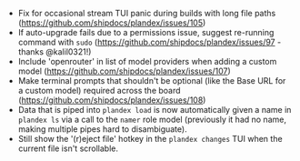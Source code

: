 - Fix for occasional stream TUI panic during builds with long file paths (https://github.com/shipdocs/plandex/issues/105)
- If auto-upgrade fails due to a permissions issue, suggest re-running command with `sudo` (https://github.com/shipdocs/plandex/issues/97 - thanks @kalil0321!)
- Include 'openrouter' in list of model providers when adding a custom model (https://github.com/shipdocs/plandex/issues/107)
- Make terminal prompts that shouldn't be optional (like the Base URL for a custom model) required across the board (https://github.com/shipdocs/plandex/issues/108)
- Data that is piped into `plandex load` is now automatically given a name in `plandex ls` via a call to the `namer` role model (previously it had no name, making multiple pipes hard to disambiguate).
- Still show the '(r)eject file' hotkey in the `plandex changes` TUI when the current file isn't scrollable. 